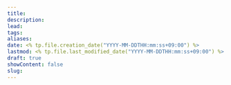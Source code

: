 ```yaml
---
title: 
description: 
lead: 
tags: 
aliases: 
date: <% tp.file.creation_date("YYYY-MM-DDTHH:mm:ss+09:00") %>
lastmod: <% tp.file.last_modified_date("YYYY-MM-DDTHH:mm:ss+09:00") %>
draft: true
showContent: false
slug:
---
```

